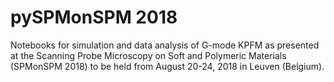 # pySPMonSPM 2018
Notebooks for simulation and data analysis of G-mode KPFM as presented at the Scanning Probe Microscopy on Soft and Polymeric Materials (SPMonSPM 2018) to be held from August 20-24, 2018 in Leuven (Belgium).
